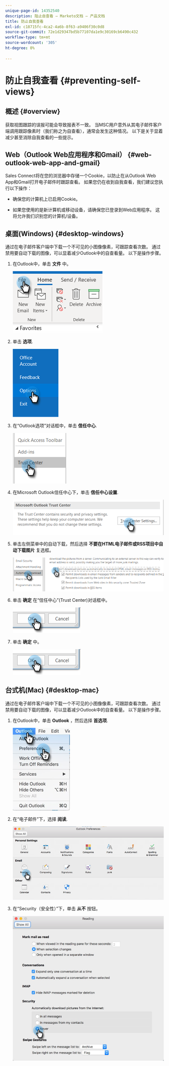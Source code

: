 ```yaml
---
unique-page-id: 14352540
description: 阻止自查看 — Marketo文档 — 产品文档
title: 防止自我查看
exl-id: c18715fc-4ca2-4a6b-8f63-a9406f30c0d8
source-git-commit: 72e1d29347bd5b77107da1e9c30169cb6490c432
workflow-type: tm+mt
source-wordcount: '305'
ht-degree: 0%

---
```


# 防止自我查看 {#preventing-self-views}

## 概述 {#overview}

获取视图跟踪的误报可能会导致报表不一致。 当MSC用户意外从其电子邮件客户端调用跟踪像素时（我们称之为自查看），通常会发生这种情况。 以下是关于显着减少甚至消除自我查看的一些提示。

## Web（Outlook Web应用程序和Gmail） {#web-outlook-web-app-and-gmail}

Sales Connect将在您的浏览器中存储一个Cookie，以防止在从Outlook Web App和Gmail打开电子邮件时跟踪查看。 如果您仍在收到自我查看，我们建议您执行以下操作：

* 确保您的计算机上已启用Cookie。

* 如果您使用的是新计算机或移动设备，请确保您已登录到Web应用程序。 这将允许我们识别您的计算机/设备。

## 桌面(Windows) {#desktop-windows}

通过在电子邮件客户端中下载一个不可见的小图像像素，可跟踪查看次数。 通过禁用要自动下载的图像，可以显着减少Outlook中的自查看量。 以下是操作步骤。

1. 在Outlook中，单击 **文件** 中。

   ![](assets/win-1.png)

1. 单击 **选项**.

   ![](assets/win-2.png)

1. 在“Outlook选项”对话框中，单击 **信任中心**.

   ![](assets/win-3.png)

1. 在Microsoft Outlook信任中心下，单击 **信任中心设置**.

   ![](assets/win-4.png)

1. 单击左侧菜单中的自动下载，然后选择 **不要在HTML电子邮件或RSS项目中自动下载图片** 复选框。

   ![](assets/win-5.png)

1. 单击 **确定** 在“信任中心”(Trust Center)对话框中。

   ![](assets/win-6.png)

1. 单击 **确定** 中。

   ![](assets/win-6.png)

## 台式机(Mac) {#desktop-mac}

通过在电子邮件客户端中下载一个不可见的小图像像素，可跟踪查看次数。 通过禁用要自动下载的图像，可以显着减少Outlook中的自查看量。 以下是操作步骤。

1. 在Outlook中，单击 **Outlook** ，然后选择 **首选项**.

   ![](assets/mac-1.png)

1. 在“电子邮件”下，选择 **阅读**.

   ![](assets/mac-2.png)

1. 在“Security（安全性）”下，单击 **从不** 按钮。

   ![](assets/mac-3.png)
